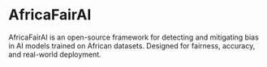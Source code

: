 # AfricaFairAI
AfricaFairAI is an open-source framework for detecting and mitigating bias in AI models trained on African datasets. Designed for fairness, accuracy, and real-world deployment.
